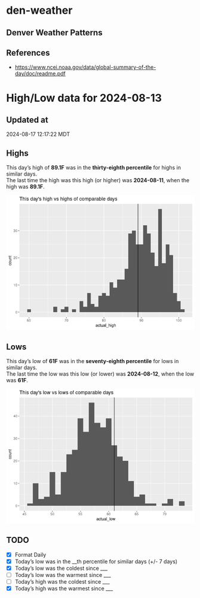 

# den-weather

## Denver Weather Patterns

## References

- <https://www.ncei.noaa.gov/data/global-summary-of-the-day/doc/readme.pdf>

# High/Low data for 2024-08-13

## Updated at

2024-08-17 12:17:22 MDT

## Highs

This day’s high of **89.1F** was in the **thirty-eighth percentile** for
highs in similar days.  
The last time the high was this high (or higher) was **2024-08-11**,
when the high was **89.1F**.

![](readme_files/figure-commonmark/unnamed-chunk-4-1.png)

## Lows

This day’s low of **61F** was in the **seventy-eighth percentile** for
lows in similar days.  
The last time the low was this low (or lower) was **2024-08-12**, when
the low was **61F**.

![](readme_files/figure-commonmark/unnamed-chunk-6-1.png)

## TODO

- [x] Format Daily
- [x] Today’s low was in the \_\_th percentile for similar days (+/- 7
  days)
- [x] Today’s low was the coldest since \_\_\_
- [ ] Today’s low was the warmest since \_\_\_
- [ ] Today’s high was the coldest since \_\_\_
- [x] Today’s high was the warmest since \_\_\_
